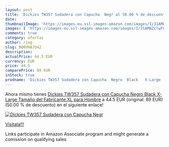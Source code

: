 ```yaml
---
layout: post
title: 'Dickies TW357 Sudadera con Capucha  Negr al 50.00 % de descuento'
date: 
thumbnailImage: 'https://images-eu.ssl-images-amazon.com/images/I/31AMBZclwFL._SL200_.jpg'
images: [ 'https://images-eu.ssl-images-amazon.com/images/I/31AMBZclwFL._SL200_.jpg' ]
comments: true
category: ofertas
author: ring
slug: B00VHA7O42
description:
actualPrice: 44.5 EUR
currency: EUR
price: 44.5
comparePrice: 89 EUR
inStock: true
prodname: 'Dickies TW357 Sudadera con Capucha  Negro  Black   X-Large  Tamaño del Fabricante:XL  para Hombre'
---
```


Ahora mismo tienes [Dickies TW357 Sudadera con Capucha  Negro  Black   X-Large  Tamaño del Fabricante:XL  para Hombre](https://www.amazon.es/dp/B00VHA7O42/?tag=tolees-21) a 44.5 EUR (original: 89 EUR) (50.00 %  de descuento) en el siguiente enlace!

[![Dickies TW357 Sudadera con Capucha  Negr](https://images-eu.ssl-images-amazon.com/images/I/31AMBZclwFL._SL200_.jpg)](https://www.amazon.es/dp/B00VHA7O42/?tag=tolees-21)

[Visítala!!!](https://www.amazon.es/dp/B00VHA7O42/?tag=tolees-21)

Links participate in Amazon Associate program and might generate a comission on qualifying sales
